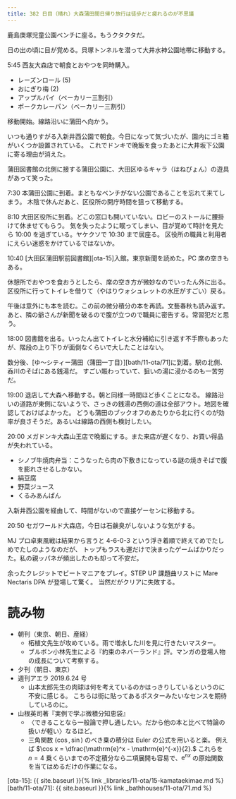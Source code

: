 ```yaml
---
title: 382 日目（晴れ）大森蒲田間日帰り旅行は徒歩だと疲れるのが不思議
---
```


鹿島庚塚児童公園ベンチに座る。もうクタクタだ。

日の出の頃に目が覚める。貝塚トンネルを潜って大井水神公園地帯に移動する。

5:45 西友大森店で朝食とおやつを同時購入。

* レーズンロール (5)
* おにぎり梅 (2)
* アップルパイ（ベーカリー三割引）
* ポークカレーパン（ベーカリー三割引）

移動開始。線路沿いに蒲田へ向かう。

いつも通りすがる入新井西公園で朝食。今日になって気づいたが、園内にゴミ箱がいくつか設置されている。
これでドンキで晩飯を食ったあとに大井坂下公園に寄る理由が消えた。

蒲田図書館の北側に接する蒲田公園に、大田区ゆるキャラ（はねぴょん）の遊具があって笑った。

7:30 本蒲田公園に到着。まともなベンチがない公園であることを忘れて来てしまう。
木陰で休んだあと、区役所の開庁時間を狙って移動する。

8:10 大田区役所に到着。どこの窓口も開いていない。ロビーのストールに腰掛けて休ませてもらう。
気を失ったように眠ってしまい、目が覚めて時計を見たら 10:00 を過ぎている。ヤケクソで 10:30 まで居座る。
区役所の職員と利用者にえらい迷惑をかけているではないか。

10:40 [大田区蒲田駅前図書館][ota-15]入館。東京新聞を読めた。PC 席の空きもある。

休憩所でおやつを食おうとしたら、席の空き方が微妙なのでいったん外に出る。
区役所に行ってトイレを借りて（やはりウォシュレットの水圧がすごい）戻る。

午後は意外にも本を読む。この前の微分積分の本を再読。文藝春秋も読み返す。
あと、隣の爺さんが新聞を破るので腹が立つので職員に密告する。常習犯だと思う。

18:00 図書館を出る。いったん出てトイレと水分補給に引き返す不手際もあったが、階段の上り下りが面倒なくらいで大したことはない。

数分後、[ゆ～シティー蒲田（蒲田一丁目）][bath/11-ota/71]に到着。駅の北側、呑川のそばにある銭湯だ。
すごい賑わっていて、狙いの湯に浸かるのも一苦労だ。

19:00 退店して大森へ移動する。朝と同様一時間ほど歩くことになる。
線路沿いの道路が東側にないようで、さっきの銭湯の西側の道は全部アウト。地図を確認しておけばよかった。
どうも蒲田のブックオフのあたりから北に行くのが効率が良さそうだ。あるいは線路の西側も検討したい。

20:00 メガドンキ大森山王店で晩飯にする。また来店が遅くなり、お買い得品が失われている。

* シノブ牛焼肉弁当：こうなったら肉の下敷きになっている謎の焼きそばで腹を膨れさせるしかない。
* 絹豆腐
* 野菜ジュース
* くるみあんぱん

入新井西公園を経由して、時間がないので直接ゲーセンに移動する。

20:50 セガワールド大森店。今日は石鹸臭がしないような気がする。

MJ プロ卓東風戦は結果から言うと 4-6-0-3 という浮き着順で終えてめでたしめでたしのようなのだが、
トップもラスも運だけで決まったゲームばかりだった。私の親ッパネが頻出したのも却って不安だ。

余ったクレジットでビートマニアをプレイ。STEP UP 課題曲リストに Mare Nectaris DPA が登場して驚く。
当然だがクリアに失敗する。

# 読み物

* 朝刊（東京、朝日、産経）
  * 柘植文先生が攻めている。雨で増水した川を見に行きたいマスター。
  * ブルボン小林先生による『約束のネバーランド』評。マンガの登場人物の成長について考察する。
* 夕刊（朝日、東京）
* 週刊アエラ 2019.6.24 号
  * 山本太郎先生の肉球は何を考えているのかはっきりしているというのに不安に感じる。
    こちらは街に貼ってあるポスターみたいなセンスを期待しているのに。
* 山根英司著『実例で学ぶ微積分知恵袋』
  * 〈できることなら一般論で押し通したい。だから他の本と比べて特論の扱いが軽い〉なるほど。
  * 三角関数 ($\cos, \sin$) のべき乗の積分は Euler の公式を用いると楽。
    例えば $\cos x = \dfrac{\mathrm{e}^x - \mathrm{e}^{-x}}{2}.$
    これらを $n = 4$ 乗くらいまでの不定積分なら二項展開も容易で、$\mathrm{e}^{nx}$ の原始関数を当てはめるだけの作業になる。

[ota-15]: {{ site.baseurl }}{% link _libraries/11-ota/15-kamataekimae.md %}
[bath/11-ota/71]: {{ site.baseurl }}{% link _bathhouses/11-ota/71.md %}
